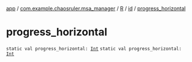[app](../../../index.md) / [com.example.chaosruler.msa_manager](../../index.md) / [R](../index.md) / [id](index.md) / [progress_horizontal](.)

# progress_horizontal

`static val progress_horizontal: `[`Int`](https://kotlinlang.org/api/latest/jvm/stdlib/kotlin/-int/index.html)
`static val progress_horizontal: `[`Int`](https://kotlinlang.org/api/latest/jvm/stdlib/kotlin/-int/index.html)